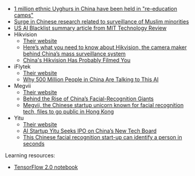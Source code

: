 - [1 million ethnic Uyghurs in China have been held in "re-education camps"](https://www.cfr.org/backgrounder/chinas-repression-uighurs-xinjiang)
- [Surge in Chinese research related to surveillance of Muslim minorities](https://twitter.com/jacobeisenstein/status/1136742525257957377)
- [US AI Blacklist summary article from MIT Technology Review](https://www.technologyreview.com/f/614494/china-ai-firms-blacklisted-xinjiang-ai-chips/)
- Hikvision
    - [Their website](https://www.hikvision.com/)
    - [Here’s what you need to know about Hikvision, the camera maker behind China’s mass surveillance system](https://www.scmp.com/tech/big-tech/article/2185123/heres-what-you-need-know-about-hikvision-camera-maker-behind-chinas)
    - [China's Hikvision Has Probably Filmed You](https://www.bloomberg.com/news/articles/2019-05-22/china-s-hikvision-weighed-for-u-s-ban-has-probably-filmed-you)
- iFlytek
    - [Their website](https://www.iflytek.com/)
    - [Why 500 Million People in China Are Talking to This AI](https://www.technologyreview.com/s/608841/why-500-million-people-in-china-are-talking-to-this-ai/)
- Megvii
    - [Their website](https://www.megvii.com/en/)
    - [Behind the Rise of China’s Facial-Recognition Giants](https://www.wired.com/story/behind-rise-chinas-facial-recognition-giants/)
    - [Megvii, the Chinese startup unicorn known for facial recognition tech, files to go public in Hong Kong](https://techcrunch.com/2019/08/26/megvii-the-chinese-startup-unicorn-known-for-facial-recognition-tech-files-to-go-public-in-hong-kong/)
- Yitu
    - [Their website](https://www.yitutech.com/en)
    - [AI Startup Yitu Seeks IPO on China’s New Tech Board](https://www.bloomberg.com/news/articles/2019-09-03/ai-startup-yitu-is-said-to-seek-ipo-on-china-s-new-tech-board)
    - [This Chinese facial recognition start-up can identify a person in seconds](https://www.cnbc.com/2019/05/16/this-chinese-facial-recognition-start-up-can-id-a-person-in-seconds.html)

Learning resources:
- [TensorFlow 2.0 notebook](https://colab.research.google.com/drive/1UCJt8EYjlzCs1H1d1X0iDGYJsHKwu-NO)